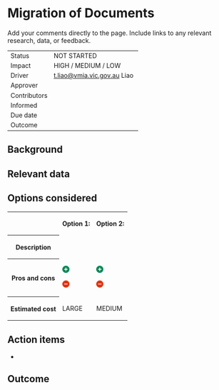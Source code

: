 # Migration of Documents

<div>

<div>

Add your comments directly to the page. Include links to any relevant
research, data, or feedback.

</div>

</div>

<div class="plugin-tabmeta-details">

<div class="table-wrap">

|              |                              |
|--------------|------------------------------|
| Status       | NOT STARTED                  |
| Impact       | HIGH / MEDIUM / LOW          |
| Driver       | t.liao@vmia.vic.gov.au Liao  |
| Approver     |                              |
| Contributors |                              |
| Informed     |                              |
| Due date     |                              |
| Outcome      |                              |

</div>

</div>

## Background

## Relevant data

## Options considered

<div class="table-wrap">

<table class="confluenceTable" data-layout="default">
<tbody>
<tr class="header">
<th class="confluenceTh"></th>
<th class="confluenceTh"><p>Option 1:</p></th>
<th class="confluenceTh"><p>Option 2:</p></th>
</tr>

<tr class="odd">
<th class="confluenceTh"><p>Description</p></th>
<td class="confluenceTd"></td>
<td class="confluenceTd"></td>
</tr>
<tr class="even">
<th class="confluenceTh"><p>Pros and cons</p></th>
<td class="confluenceTd"><p><img src="images/icons/emoticons/add.png"
class="emoticon emoticon-plus" data-emoji-id="atlassian-plus"
data-emoji-shortname=":plus:" data-emoji-fallback=":plus:"
data-emoticon-name="plus" width="16" height="16" alt="(plus)" /></p>
<p><img src="images/icons/emoticons/forbidden.png"
class="emoticon emoticon-minus" data-emoji-id="atlassian-minus"
data-emoji-shortname=":minus:" data-emoji-fallback=":minus:"
data-emoticon-name="minus" width="16" height="16"
alt="(minus)" /></p></td>
<td class="confluenceTd"><p><img src="images/icons/emoticons/add.png"
class="emoticon emoticon-plus" data-emoji-id="atlassian-plus"
data-emoji-shortname=":plus:" data-emoji-fallback=":plus:"
data-emoticon-name="plus" width="16" height="16" alt="(plus)" /></p>
<p><img src="images/icons/emoticons/forbidden.png"
class="emoticon emoticon-minus" data-emoji-id="atlassian-minus"
data-emoji-shortname=":minus:" data-emoji-fallback=":minus:"
data-emoticon-name="minus" width="16" height="16"
alt="(minus)" /></p></td>
</tr>
<tr class="odd">
<th class="confluenceTh"><p>Estimated cost</p></th>
<td class="confluenceTd"><p>LARGE</p></td>
<td class="confluenceTd"><p>MEDIUM</p></td>
</tr>
</tbody>
</table>

</div>

## Action items

-   

## Outcome
